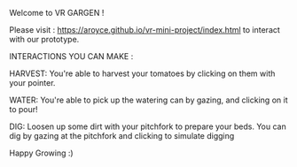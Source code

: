 Welcome to VR GARGEN ! 

Please visit : https://aroyce.github.io/vr-mini-project/index.html to interact with our prototype. 

INTERACTIONS YOU CAN MAKE :

HARVEST: 
  You're able to harvest your tomatoes by clicking on them with your pointer. 
  
WATER: 
  You're able to pick up the watering can by gazing, and clicking on it to pour!
  
DIG:
  Loosen up some dirt with your pitchfork to prepare your beds. You can dig by gazing at the pitchfork and clicking to simulate digging
  
  

Happy Growing :)





